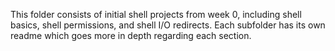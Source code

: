 This folder consists of initial shell projects from week 0, including shell basics, shell permissions, and shell I/O redirects. Each subfolder has its own readme which goes more in depth regarding each section. 
